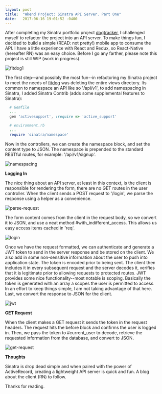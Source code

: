```yaml
---
layout: post
title:  "Wkend Project: Sinatra API Server, Part One"
date:   2017-06-16 19:01:52 -0400
---
```



After completing my Sinatra portfolio project [dogtracker](https://github.com/nicholasbair/dogtracker), I challenged myself to refactor the project into an API server.  To make things fun, I decided to build a simple (READ: not pretty!) mobile app to consume the API.  I have a little experience with React and Redux, so React-Native (hereafter RN) was an easy choice. Before I go any farther, please note this project is still WIP (work in progress).

![fitdog1](https://user-images.githubusercontent.com/8889403/27243575-94f40b3e-52b0-11e7-86af-516459e48dc2.gif)

The first step--and possibly the most fun--in refactoring my Sinatra project to meet the needs of [fitdog](https://github.com/nicholasbair/fitdog) was deleting the entire views directory.  Its common to namespace an API like so '/api/v1', to add namespacing in Sinatra, I added Sinatra Contrib (adds some supplemental features to Sinatra):

``` ruby
  # Gemfile
  ...
  gem 'activesupport', :require => 'active_support'

  # environment.rb
  ...
  require 'sinatra/namespace'
```

Now in the controllers, we can create the namespace block, and set the content type to JSON.  The namespace is prepended to the standard RESTful routes, for example: '/api/v1/signup'.

![namespacing](https://user-images.githubusercontent.com/8889403/27247301-37437802-52c5-11e7-9abe-f6a05154b19f.png)

**Logging In**

The nice thing about an API server, at least in this context, is the client is responsible for rendering the form, there are no GET routes in the user controller.  When the client sends a POST request to '/login', we parse the response using a helper as a convenience.

![parse-request](https://user-images.githubusercontent.com/8889403/27247305-47514c2e-52c5-11e7-8842-0275f552398e.png)

The form content comes from the client in the request body, so we convert it to JSON, and use a neat method #with_indifferent_access.  This allows us easy access items cached in 'req'.

![login](https://user-images.githubusercontent.com/8889403/27247309-5386bbfa-52c5-11e7-85a3-b640955fd9c6.png)

Once we have the request formatted, we can authenticate and generate a JWT token to send in the server response and be stored on the client.  We also add in some non-sensitive information about the user to push into application state.  The token is encoded prior to being sent.  The client then includes it in every subsequent request and the server decodes it, verifies that it is legitimate prior to allowing requests to protected routes.  JWT provides some nice functionality--most notable is scoping.  Basically the token is generated with an array a scopes the user is permitted to access.  In an effort to keep things simple, I am not taking advantage of that here.  Last, we convert the response to JSON for the client.

![jwt](https://user-images.githubusercontent.com/8889403/27247315-649a18a6-52c5-11e7-8b46-587cd84e83e8.png)

**GET Request**

When the client makes a GET request it sends the token in the request headers.  The request hits the before block and confirms the user is logged in.  Then, we pass the token to #current_user to decode, retrieve the requested information from the database, and convert to JSON.

![get-request](https://user-images.githubusercontent.com/8889403/27247326-76f004ca-52c5-11e7-90b3-e0bdccec9271.png)

**Thoughts**

Sinatra is drop dead simple and when paired with the power of ActiveRecord, creating a lightweight API server is quick and fun.  A blog about the client (RN) to follow.

Thanks for reading.

